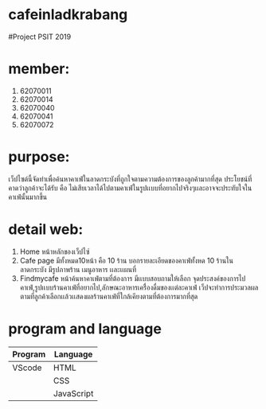 # cafeinladkrabang
#Project PSIT 2019

# member:
1. 62070011
2. 62070014
3. 62070040
4. 62070041
5. 62070072

# purpose:
 เว็ปไซต์นี้จัดทำเพื่อค้นหาคาเฟ่ในลาดกระบังที่ถูกใจตามความต้องการของลูกค้ามากที่สุด ประโยชน์ที่คาดว่าลูกค้าจะได้รับ คือ ไม่เสียเวลาได้ไปตามคาเฟ่ในรูปเเบบที่อยากไปจริงๆเเละอาจจะประทับใจในคาเฟ่นั้นมากขึ้น
 
# detail web:
1. Home หน้าหลักของเว็ปไซ์
2. Cafe page มีทั้งหมด10หน้า คือ 10 ร้าน 
  บอกรายละเอียดของคาเฟ่ทั้งหด 10 ร้านในลาดกระบัง
  มีรูปภาพร้าน เมนูอาหาร เเละเเผนที่
3. Findmycafe หน้าค้นหาคาเฟ่ตามที่ต้องการ 
  มีเเบบสอบถามให้เลือก จุดประสงค์ของการไปคาเฟ่,รูปเเบบร้านคาเฟ่ที่อยากไป,ลักษณะอาหารเครื่่องดื่มของเเต่ละคาเฟ่
  เว็ปจะทำการประมวลผลตามที่ลูกค้าเลือกเเล้วเเสดงผลร้านคาเฟ่ที่ใกล้เคียงตามที่ต้องการมากที่สุด

 # program and language
 | Program        | Language       |
 | ---------------|----------------|
 | VScode         | HTML           |
 |                | CSS            |
 |                | JavaScript     |
